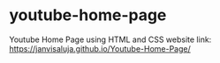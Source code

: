 # youtube-home-page
 Youtube Home Page using HTML and CSS
website link: https://janvisaluja.github.io/Youtube-Home-Page/
